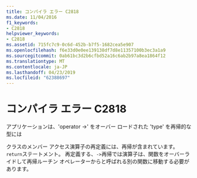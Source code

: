 ```yaml
---
title: コンパイラ エラー C2818
ms.date: 11/04/2016
f1_keywords:
- C2818
helpviewer_keywords:
- C2818
ms.assetid: 715fc7c9-0c6d-452b-b7f5-1682cea5e907
ms.openlocfilehash: f6e33d0e0ee139138df7d8e11357100b3ec3a1a9
ms.sourcegitcommit: 0ab61bc3d2b6cfbd52a16c6ab2b97a8ea1864f12
ms.translationtype: MT
ms.contentlocale: ja-JP
ms.lasthandoff: 04/23/2019
ms.locfileid: "62388697"
---
```

# <a name="compiler-error-c2818"></a>コンパイラ エラー C2818

アプリケーションは、'operator ->' をオーバー ロードされた 'type' を再帰的な型には

クラスのメンバー アクセス演算子の再定義には、再帰が含まれています。`return`ステートメント。 再定義する、`->`再帰では演算子は、関数をオーバーライドして再帰ルーチン オペレーターからと呼ばれる別の関数に移動する必要があります。